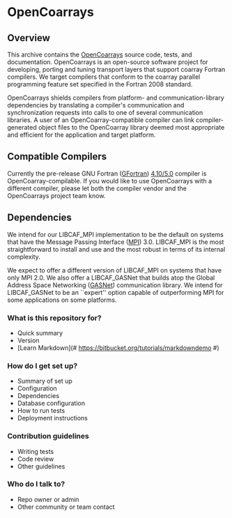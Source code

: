 # OpenCoarrays #

## Overview ##
This archive contains the [OpenCoarrays](http://www.opencoarrays.org) source code, tests, and documentation. OpenCoarrays is an open-source software project for developing, porting and tuning transport layers that support coarray Fortran compilers.  We target compilers that conform to the coarray parallel programming feature set specified in the Fortran 2008 standard.  

OpenCoarrays shields compilers from platform- and communication-library dependencies by translating a compiler's communication and synchronization requests into calls to one of several communication libraries.  A user of an OpenCoarray-compatible compiler can link compiler-generated object files to the OpenCoarray library deemed most appropriate and efficient for the application and target platform.  

## Compatible Compilers ##
Currently the pre-release GNU Fortran ([GFortran](https://gcc.gnu.org/svn.html)) [4.10/5.0](https://gcc.gnu.org/svn.html) compiler is OpenCoarray-compilable.  If you would like to use OpenCoarrays with a different compiler, please let both the compiler vendor and the OpenCoarrays project team know. 


## Dependencies ##


We intend for our LIBCAF_MPI implementation to be the default on systems that have the Message Passing Interface ([MPI](http://www.mpi-forum.org)) 3.0.  LIBCAF_MPI is the most straightforward to install and use and the most robust in terms of its internal complexity.

We expect to offer a different version of LIBCAF_MPI on systems that have only MPI 2.0. We also offer a LIBCAF_GASNet that builds atop the Global Address Space Networking ([GASNet](http://gasnet.lbl.gov)) communication library.  We intend for LIBCAF_GASNet to be an ``expert'' option capable of outperforming MPI for some applications on some platforms. 


### What is this repository for? ###

* Quick summary
* Version
* [Learn Markdown](# https://bitbucket.org/tutorials/markdowndemo #)

### How do I get set up? ###

* Summary of set up
* Configuration
* Dependencies
* Database configuration
* How to run tests
* Deployment instructions

### Contribution guidelines ###

* Writing tests
* Code review
* Other guidelines

### Who do I talk to? ###

* Repo owner or admin
* Other community or team contact